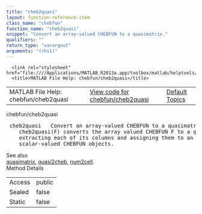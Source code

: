 ```yaml
---
title: "cheb2quasi"
layout: function-reference-item
class_name: "chebfun"
function_name: "cheb2quasi"
snippet: "Convert an array-valued CHEBFUN to a quasimatrix."
qualifiers: ""
return_type: "varargout"
arguments: "(rhs1)"
---
```


<html>
   <head>
      <meta http-equiv="Content-Type" content="text/html; charset=utf-8">
   
      <link rel="stylesheet" href="file:////Applications/MATLAB_R2013a.app/toolbox/matlab/helptools/private/helpwin.css">
      <title>MATLAB File Help: chebfun/cheb2quasi</title>
   </head>
   <body>
      <!--Single-page help-->
      <table border="0" cellspacing="0" width="100%">
         <tr class="subheader">
            <td class="headertitle">MATLAB File Help: chebfun/cheb2quasi</td>
            <td class="subheader-left"><a href="matlab:edit chebfun/cheb2quasi">View code for chebfun/cheb2quasi</a></td>
            <td class="subheader-right"><a href="matlab:helpwin">Default Topics</a></td>
         </tr>
      </table>
      <div class="title">chebfun/cheb2quasi</div>
      <div class="helptext"><pre><!--helptext --> <span class="helptopic">cheb2quasi</span>   Convert an array-valued CHEBFUN to a quasimatrix.
    <span class="helptopic">cheb2quasi</span>(F) converts the array valued CHEBFUN F to a quasimatrix by
    extracting each of its columns and assigning them to an array of
    scalar-valued CHEBFUN objects.</pre></div><!--after help --><!--seeAlso--><div class="footerlinktitle">See also</div><div class="footerlink"> <a href="matlab:helpwin quasimatrix">quasimatrix</a>, <a href="matlab:helpwin chebfun/quasi2cheb">quasi2cheb</a>, <a href="matlab:helpwin chebfun/num2cell">num2cell</a>.
</div>
      <!--Method-->
      <div class="sectiontitle">Method Details</div>
      <table class="class-details">
         <tr>
            <td class="class-detail-label">Access</td>
            <td>public</td>
         </tr>
         <tr>
            <td class="class-detail-label">Sealed</td>
            <td>false</td>
         </tr>
         <tr>
            <td class="class-detail-label">Static</td>
            <td>false</td>
         </tr>
      </table>
   </body>
</html>
